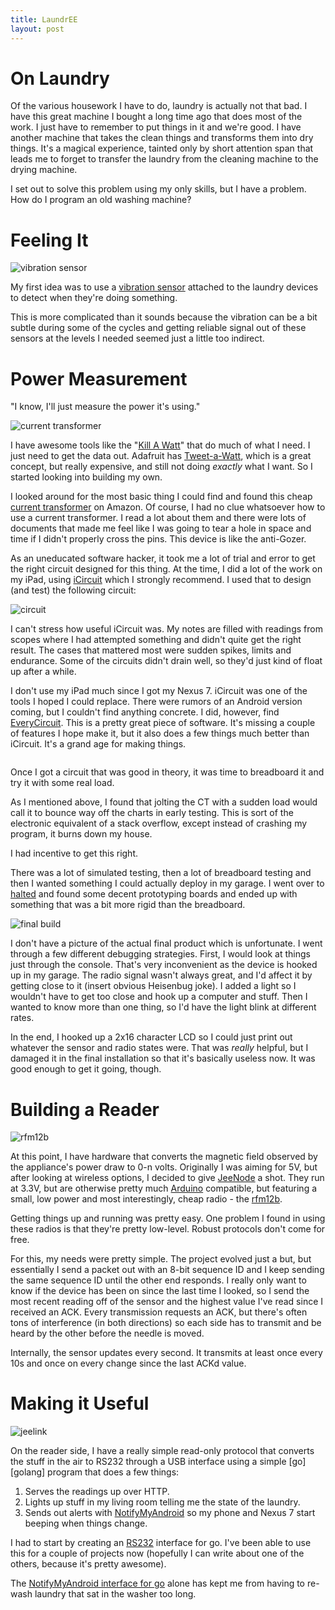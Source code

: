 ```yaml
---
title: LaundrEE
layout: post
---
```


# On Laundry

Of the various housework I have to do, laundry is actually not that
bad.  I have this great machine I bought a long time ago that does
most of the work.  I just have to remember to put things in it and
we're good.  I have another machine that takes the clean things and
transforms them into dry things.  It's a magical experience, tainted
only by short attention span that leads me to forget to transfer the
laundry from the cleaning machine to the drying machine.

I set out to solve this problem using my only skills, but I have a
problem.  How do I program an old washing machine?

# Feeling It

<div>
  <img src="/images/vibsense.png" alt="vibration sensor"
      title="Vibration Sensor"
      class="floatright"/>
</div>

My first idea was to use a [vibration sensor][vibsens] attached to the
laundry devices to detect when they're doing something.

This is more complicated than it sounds because the vibration can be a
bit subtle during some of the cycles and getting reliable signal out
of these sensors at the levels I needed seemed just a little too
indirect.

# Power Measurement

"I know, I'll just measure the power it's using."

<div>
  <img src="/images/ct.png" alt="current transformer"
      title="Current Transformer"
      class="floatleft"/>
</div>

I have awesome tools like the "[Kill A Watt][killawatt]" that do much
of what I need.  I just need to get the data out.  Adafruit has
[Tweet-a-Watt][tweetawatt], which is a great concept, but really
expensive, and still not doing *exactly* what I want.  So I started
looking into building my own.

I looked around for the most basic thing I could find and found this
cheap [current transformer][ct] on Amazon.  Of course, I had no clue
whatsoever how to use a current transformer.  I read a lot about them
and there were lots of documents that made me feel like I was going to
tear a hole in space and time if I didn't properly cross the pins.
This device is like the anti-Gozer.

As an uneducated software hacker, it took me a lot of trial and error
to get the right circuit designed for this thing.  At the time, I did
a lot of the work on my iPad, using [iCircuit][icircuit] which I
strongly recommend.  I used that to design (and test) the following
circuit:

<img src="/images/ct-circuit.png" alt="circuit"
    title="Current Transformer Circuit"
    class="centered"/>

I can't stress how useful iCircuit was.  My notes are filled with
readings from scopes where I had attempted something and didn't quite
get the right result.  The cases that mattered most were sudden
spikes, limits and endurance.  Some of the circuits didn't drain well,
so they'd just kind of float up after a while.

I don't use my iPad much since I got my Nexus 7.  iCircuit was one of
the tools I hoped I could replace.  There were rumors of an Android
version coming, but I couldn't find anything concrete.  I did,
however, find [EveryCircuit][everycircuit].  This is a pretty great
piece of software.  It's missing a couple of features I hope make it,
but it also does a few things much better than iCircuit.  It's a grand
age for making things.

<div>
  <img src="/images/ct-scope.png" alt=""
      title="Current Transformer Scoped"
      class="floatleft"/>
</div>

Once I got a circuit that was good in theory, it was time to
breadboard it and try it with some real load.

As I mentioned above, I found that jolting the CT with a sudden load
would call it to bounce way off the charts in early testing.  This is
sort of the electronic equivalent of a stack overflow, except instead
of crashing my program, it burns down my house.

I had incentive to get this right.

There was a lot of simulated testing, then a lot of breadboard testing
and then I wanted something I could actually deploy in my garage.  I
went over to [halted][halted] and found some decent prototyping boards
and ended up with something that was a bit more rigid than the
breadboard.

<img src="/images/ct-final.jpg" alt="final build"
    title="Current Transformer Circuit Build"
    class="centered"/>

I don't have a picture of the actual final product which is
unfortunate.  I went through a few different debugging strategies.
First, I would look at things just through the console.  That's very
inconvenient as the device is hooked up in my garage.  The radio
signal wasn't always great, and I'd affect it by getting close to it
(insert obvious Heisenbug joke).  I added a light so I wouldn't have
to get too close and hook up a computer and stuff.  Then I wanted to
know more than one thing, so I'd have the light blink at different
rates.

In the end, I hooked up a 2x16 character LCD so I could just print out
whatever the sensor and radio states were.  That was *really* helpful,
but I damaged it in the final installation so that it's basically
useless now.  It was good enough to get it going, though.

# Building a Reader

<div>
  <img src="/images/rfm12b.jpg" alt="rfm12b"
      title="RFM 12b"
      class="floatleft"/>
</div>

At this point, I have hardware that converts the magnetic field
observed by the appliance's power draw to 0-n volts.  Originally I was
aiming for 5V, but after looking at wireless options, I decided to
give [JeeNode][jeenode] a shot.  They run at 3.3V, but are otherwise
pretty much [Arduino][arduino] compatible, but featuring a small, low
power and most interestingly, cheap radio - the [rfm12b][rfm12b].

Getting things up and running was pretty easy.  One problem I found in
using these radios is that they're pretty low-level.  Robust protocols
don't come for free.

For this, my needs were pretty simple.  The project evolved just a
but, but essentially I send a packet out with an 8-bit sequence ID and
I keep sending the same sequence ID until the other end responds.  I
really only want to know if the device has been on since the last time
I looked, so I send the most recent reading off of the sensor and the
highest value I've read since I received an ACK.  Every transmission
requests an ACK, but there's often tons of interference (in both
directions) so each side has to transmit and be heard by the other
before the needle is moved.

Internally, the sensor updates every second.  It transmits at least
once every 10s and once on every change since the last ACKd value.

# Making it Useful

<div>
  <img src="/images/jeelink.jpg" alt="jeelink"
      title="JeeLink"
      class="floatright"/>
</div>

On the reader side, I have a really simple read-only protocol that
converts the stuff in the air to RS232 through a USB interface using a
simple [go][golang] program that does a few things:

1. Serves the readings up over HTTP.
2. Lights up stuff in my living room telling me the state of the
   laundry.
3. Sends out alerts with [NotifyMyAndroid][nma] so my phone and Nexus
   7 start beeping when things change.

I had to start by creating an [RS232][rs232go] interface for go.  I've
been able to use this for a couple of projects now (hopefully I can
write about one of the others, because it's pretty awesome).

The [NotifyMyAndroid interface for go][nmago] alone has kept me from
having to re-wash laundry that sat in the washer too long.

[ct]: http://www.amazon.com/013-030-Output-Non-invasive-Current-Transformer/dp/B005CTWE8A/
[vibsens]: https://www.sparkfun.com/products/9196
[killawatt]: http://www.p3international.com/products/special/p4400/p4400-ce.html
[tweetawatt]: http://www.ladyada.net/make/tweetawatt/
[jeenode]: http://shop.moderndevice.com/products/jeenode-kit
[icircuit]: http://icircuitapp.com/
[everycircuit]: https://play.google.com/store/apps/details?id=com.everycircuit
[halted]: http://www.halted.com/
[arduino]: http://www.arduino.cc/
[rfm12b]: http://shop.moderndevice.com/products/rfm12b-radio
[rs232go]: https://github.com/dustin/rs232.go
[go]: http://golang.org/
[nma]: https://www.notifymyandroid.com/
[nmago]: https://github.com/dustin/nma.go
